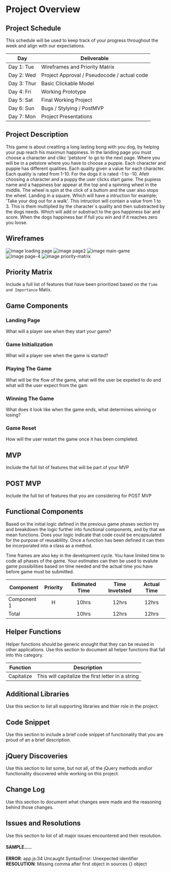 # Project Overview

## Project Schedule

This schedule will be used to keep track of your progress throughout the week and align with our expectations.  

|  Day | Deliverable | 
|---|---| 
|Day 1: Tue| Wireframes and Priority Matrix|
|Day 2: Wed| Project Approval /  Pseudocode / actual code|
|Day 3: Thur| Basic Clickable Model |
|Day 4: Fri| Working Prototype |
|Day 5: Sat| Final Working Project |
|Day 6: Sun| Bugs / Stylying / PostMVP |
|Day 7: Mon| Project Presentations |


## Project Description
This game is about creatting a long lasting bong with you dog, by helping your pup reach his maximun happiness. In the landing page you must choose a character and clikc 'petstore' to go to the next page. Where you will be in a petstore where you have to choose a puppie. Each character and puppie has different qualities. Each quality given a value for each character. Each quality is rated from 1-10. For the dogs it is rated -1 to -10. Afetr choosing a character and a puppy the user clicks start game. The pupiess name and a happiness bar appear at the top and a spinning wheel in the middle. 
The wheel is spin at the click of a buttom and the user also stops the wheel. Landing in a square. Which will have a intruction for example; 'Take your dog out for a walk'. This intruction will contain a value from 1 to 3. This is them multiplied by the character´s quality and then substracted by the dogs needs. Which will add or substract to the gos happiness bar and score. When the dogs happiness bar if full you win and if it reaches zero you loose.
## Wireframes
![image loading page](loading-page.jpg)
![image page2](page-2.jpg)
![image main-game](main-game.jpg)
![image page-4](page-4.jpg)
![image priority-matrix](priority-matrix)

## Priority Matrix

Include a full list of features that have been prioritized based on the `Time and Importance` Matix.  

## Game Components

### Landing Page
What will a player see when they start your game?

### Game Initialization
What will a player see when the game is started? 

### Playing The Game
What will be the flow of the game, what will the user be expeted to do and what will the user expect from the gam

### Winning The Game
What does it look like when the game ends, what determines winning or losing?

### Game Reset
How will the user restart the game once it has been completed.

## MVP 

Include the full list of features that will be part of your MVP 

## POST MVP

Include the full list of features that you are considering for POST MVP
## Functional Components

Based on the initial logic defined in the previous game phases section try and breakdown the logic further into functional components, and by that we mean functions.  Does your logic indicate that code could be encapsulated for the purpose of reusablility.  Once a function has been defined it can then be incorporated into a class as a method. 

Time frames are also key in the development cycle.  You have limited time to code all phases of the game.  Your estimates can then be used to evalute game possibilities based on time needed and the actual time you have before game must be submitted. 

| Component | Priority | Estimated Time | Time Invetsted | Actual Time |
| --- | :---: |  :---: | :---: | :---: |
| Component 1 | H | 10hrs| 12hrs | 12hrs |
| Total |  | 10hrs| 12hrs | 12hrs |

## Helper Functions
Helper functions should be generic enought that they can be reused in other applications. Use this section to document all helper functions that fall into this category.

| Function | Description | 
| --- | :---: |  
| Capitalize | This will capitalize the first letter in a string | 

## Additional Libraries
 Use this section to list all supporting libraries and thier role in the project. 

## Code Snippet

Use this section to include a brief code snippet of functionality that you are proud of an a brief description.  

## jQuery Discoveries
 Use this section to list some, but not all, of the jQuery methods and\or functionality discovered while working on this project.

## Change Log
 Use this section to document what changes were made and the reasoning behind those changes.  

## Issues and Resolutions
 Use this section to list of all major issues encountered and their resolution.

#### SAMPLE.....
**ERROR**: app.js:34 Uncaught SyntaxError: Unexpected identifier                                
**RESOLUTION**: Missing comma after first object in sources {} object
